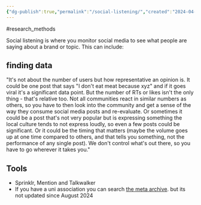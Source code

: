 ```yaml
---
{"dg-publish":true,"permalink":"/social-listening/","created":"2024-04-30T19:30:17.000+01:00","updated":"2025-09-29T00:29:24.029+01:00"}
---
```


#research_methods

Social listening is where you monitor social media to see what people are saying about a brand or topic. This can include:
## finding data
"It's not about the number of users but how representative an opinion is. It could be one post that says "I don't eat meat because xyz" and if it goes viral it's a significant data point. But the number of RTs or likes isn't the only thing - that's relative too. Not all communities react in similar numbers as others, so you have to then look into the community and get a sense of the way they consume social media posts and re-evaluate. Or sometimes it could be a post that's not very popular but is expressing something the local culture tends to not express loudly, so even a few posts could be significant. Or it could be the timing that matters (maybe the volume goes up at one time compared to others, and that tells you something, not the performance of any single post). We don't control what's out there, so you have to go wherever it takes you."
## Tools
- Sprinklr, Mention and Talkwalker
- If you have a uni association you can search [the meta archive](https://transparency.meta.com/en-gb/researchtools/meta-content-library/). but its not updated since August 2024